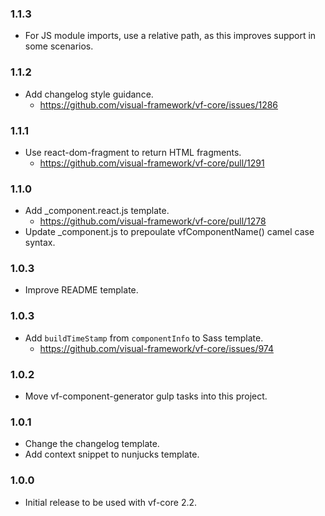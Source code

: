 ### 1.1.3

* For JS module imports, use a relative path, as this improves support in some scenarios.

### 1.1.2

* Add changelog style guidance.
  * https://github.com/visual-framework/vf-core/issues/1286

### 1.1.1

* Use react-dom-fragment to return HTML fragments.
  * https://github.com/visual-framework/vf-core/pull/1291

### 1.1.0

* Add _component.react.js template.
  * https://github.com/visual-framework/vf-core/pull/1278
* Update _component.js to prepoulate vfComponentName() camel case syntax.

### 1.0.3

* Improve README template.

### 1.0.3

* Add `buildTimeStamp` from `componentInfo` to Sass template.
  * https://github.com/visual-framework/vf-core/issues/974

### 1.0.2

* Move vf-component-generator gulp tasks into this project.

### 1.0.1

* Change the changelog template.
* Add context snippet to nunjucks template.

### 1.0.0

* Initial release to be used with vf-core 2.2.
